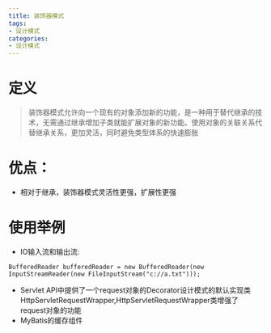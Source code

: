```yaml
---
title: 装饰器模式
tags: 
- 设计模式
categories:
- 设计模式
---
```


# 定义
>装饰器模式允许向一个现有的对象添加新的功能，是一种用于替代继承的技术，无需通过继承增加子类就能扩展对象的新功能。使用对象的关联关系代替继承关系，更加灵活，同时避免类型体系的快速膨胀

# 优点：
* 相对于继承，装饰器模式灵活性更强，扩展性更强

# 使用举例
* IO输入流和输出流:
```
BufferedReader bufferedReader = new BufferedReader(new InputStreamReader(new FileInputStream("c://a.txt")));
```
* Servlet API中提供了一个request对象的Decorator设计模式的默认实现类HttpServletRequestWrapper,HttpServletRequestWrapper类增强了request对象的功能
* MyBatis的缓存组件